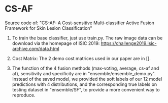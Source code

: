 # CS-AF
Source code of: "CS-AF: A Cost-sensitive Multi-classifier Active Fusion Framework for Skin Lesion Classification"

1. To train the base classifier, just use train.py. 
   The raw image data can be download via the homepage of ISIC 2019:
   https://challenge2019.isic-archive.com/data.html

2. Cost Matrix:
   The 2 demo cost matrices used in our paper are in [].
   
3. The function of the 4 fusion methods (max-voting, average, cs-af and af), sensitivity and specificity are in "ensemble/ensemble_demo.py". 
   Instead of the saved model, we provided the soft labels of our 12 model predictions with 4 distributions, and the corresponding true labels on testing dataset in "ensemble/SF", to provide a more convenient way to reproduce.
   
